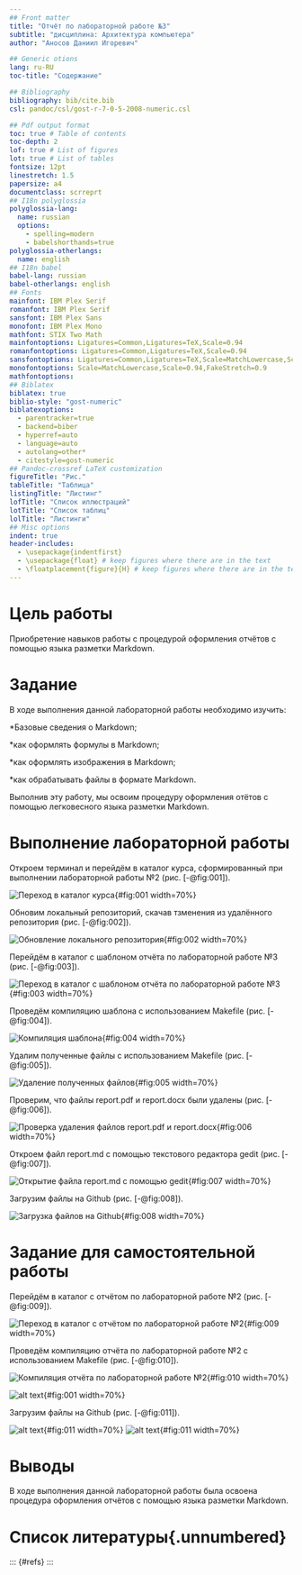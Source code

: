```yaml
---
## Front matter
title: "Отчёт по лабораторной работе №3"
subtitle: "дисциплина: Архитектура компьютера"
author: "Аносов Даниил Игоревич"

## Generic otions
lang: ru-RU
toc-title: "Содержание"

## Bibliography
bibliography: bib/cite.bib
csl: pandoc/csl/gost-r-7-0-5-2008-numeric.csl

## Pdf output format
toc: true # Table of contents
toc-depth: 2
lof: true # List of figures
lot: true # List of tables
fontsize: 12pt
linestretch: 1.5
papersize: a4
documentclass: scrreprt
## I18n polyglossia
polyglossia-lang:
  name: russian
  options:
	- spelling=modern
	- babelshorthands=true
polyglossia-otherlangs:
  name: english
## I18n babel
babel-lang: russian
babel-otherlangs: english
## Fonts
mainfont: IBM Plex Serif
romanfont: IBM Plex Serif
sansfont: IBM Plex Sans
monofont: IBM Plex Mono
mathfont: STIX Two Math
mainfontoptions: Ligatures=Common,Ligatures=TeX,Scale=0.94
romanfontoptions: Ligatures=Common,Ligatures=TeX,Scale=0.94
sansfontoptions: Ligatures=Common,Ligatures=TeX,Scale=MatchLowercase,Scale=0.94
monofontoptions: Scale=MatchLowercase,Scale=0.94,FakeStretch=0.9
mathfontoptions:
## Biblatex
biblatex: true
biblio-style: "gost-numeric"
biblatexoptions:
  - parentracker=true
  - backend=biber
  - hyperref=auto
  - language=auto
  - autolang=other*
  - citestyle=gost-numeric
## Pandoc-crossref LaTeX customization
figureTitle: "Рис."
tableTitle: "Таблица"
listingTitle: "Листинг"
lofTitle: "Список иллюстраций"
lotTitle: "Список таблиц"
lolTitle: "Листинги"
## Misc options
indent: true
header-includes:
  - \usepackage{indentfirst}
  - \usepackage{float} # keep figures where there are in the text
  - \floatplacement{figure}{H} # keep figures where there are in the text
---
```


# Цель работы

Приобретение навыков работы с процедурой оформления отчётов с помощью языка разметки Markdown.

# Задание

В ходе выполнения данной лабораторной работы необходимо изучить:

*Базовые сведения о Markdown;

*как оформлять формулы в Markdown;

*как оформлять изображения в Markdown;

*как обрабатывать файлы в формате Markdown.

Выполнив эту работу, мы освоим процедуру оформления отётов с помощью легковесного языка разметки Markdown.

# Выполнение лабораторной работы

Откроем терминал и перейдём в каталог курса, сформированный при выполнении лабораторной работы №2 (рис. [-@fig:001]).

![Переход в каталог курса](image/pic1.jpg){#fig:001 width=70%}

Обновим локальный репозиторий, скачав тзменения из удалённого репозитория (рис. [-@fig:002]).

![Обновление локального репозитория](image/pic2.png){#fig:002 width=70%}

Перейдём в каталог с шаблоном отчёта по лабораторной работе №3 (рис. [-@fig:003]).

![Переход в каталог с шаблоном отчёта по лабораторной работе №3](image/pic3.png){#fig:003 width=70%}

Проведём компиляцию шаблона с использованием Makefile (рис. [-@fig:004]).

![Компиляция шаблона](image/pic4.png){#fig:004 width=70%}

Удалим полученные файлы с использованием Makefile (рис. [-@fig:005]).

![Удаление полученных файлов](image/pic5.png){#fig:005 width=70%}

Проверим, что файлы report.pdf и report.docx были удалены (рис. [-@fig:006]).

![Проверка удаления файлов report.pdf и report.docx](image/pic6.png){#fig:006 width=70%}

Откроем файл report.md с помощью текстового редактора gedit (рис. [-@fig:007]).

![Открытие файла report.md с помощью gedit](image/pic7.png){#fig:007 width=70%}

Загрузим файлы на Github (рис. [-@fig:008]).

![Загрузка файлов на Github](image/pic8.png){#fig:008 width=70%}

# Задание для самостоятельной работы

Перейдём в каталог с отчётом по лабораторной работе №2 (рис. [-@fig:009]).

![Переход в каталог с отчётом по лабораторной работе №2](image/pic9.png){#fig:009 width=70%}

Проведём компиляцию отчёта по лабораторной работе №2 с использованием Makefile (рис. [-@fig:010]).

![Компиляция отчёта по лабораторной работе №2](image/pic10.png){#fig:010 width=70%}

![alt text](image-2.png){#fig:001 width=70%}

Загрузим файлы на Github (рис. [-@fig:011]).

![alt text](image-3.png){#fig:011 width=70%}
![alt text](image-4.png){#fig:011 width=70%}

# Выводы

В ходе выполнения данной лабораторной работы была освоена процедура оформления отчётов с помощью языка разметки Markdown.

# Список литературы{.unnumbered}

::: {#refs}
:::
